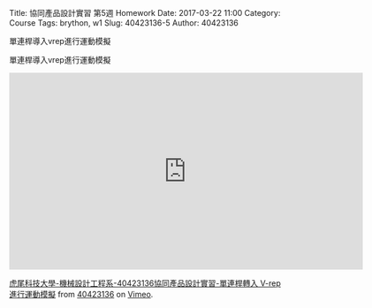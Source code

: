 Title: 協同產品設計實習 第5週 Homework
Date: 2017-03-22 11:00
Category: Course
Tags: brython, w1
Slug: 40423136-5
Author: 40423136


單連桿導入vrep進行運動模擬


<!-- PELICAN_END_SUMMARY -->


單連桿導入vrep進行運動模擬


<iframe src="https://player.vimeo.com/video/214195615" width="640" height="357" frameborder="0" webkitallowfullscreen mozallowfullscreen allowfullscreen></iframe>
<p><a href="https://vimeo.com/214195615">虎尾科技大學-機械設計工程系-40423136協同產品設計實習-單連桿轉入 V-rep 進行運動模擬</a> from <a href="https://vimeo.com/user45106300">40423136</a> on <a href="https://vimeo.com">Vimeo</a>.</p>


















